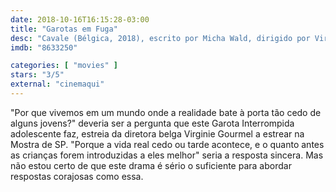 ```yaml
---
date: 2018-10-16T16:15:28-03:00
title: "Garotas em Fuga"
desc: "Cavale (Bélgica, 2018), escrito por Micha Wald, dirigido por Virginie Gourmel, com Lisa Viance, Yamina Zaghouanie, Noa Pellizari. #mostrasp"
imdb: "8633250"

categories: [ "movies" ]
stars: "3/5"
external: "cinemaqui"
---
```

"Por que vivemos em um mundo onde a realidade bate à porta tão cedo de alguns jovens?" deveria ser a pergunta que este Garota Interrompida adolescente faz, estreia da diretora belga Virginie Gourmel a estrear na Mostra de SP. "Porque a vida real cedo ou tarde acontece, e o quanto antes as crianças forem introduzidas a eles melhor" seria a resposta sincera. Mas não estou certo de que este drama é sério o suficiente para abordar respostas corajosas como essa.
